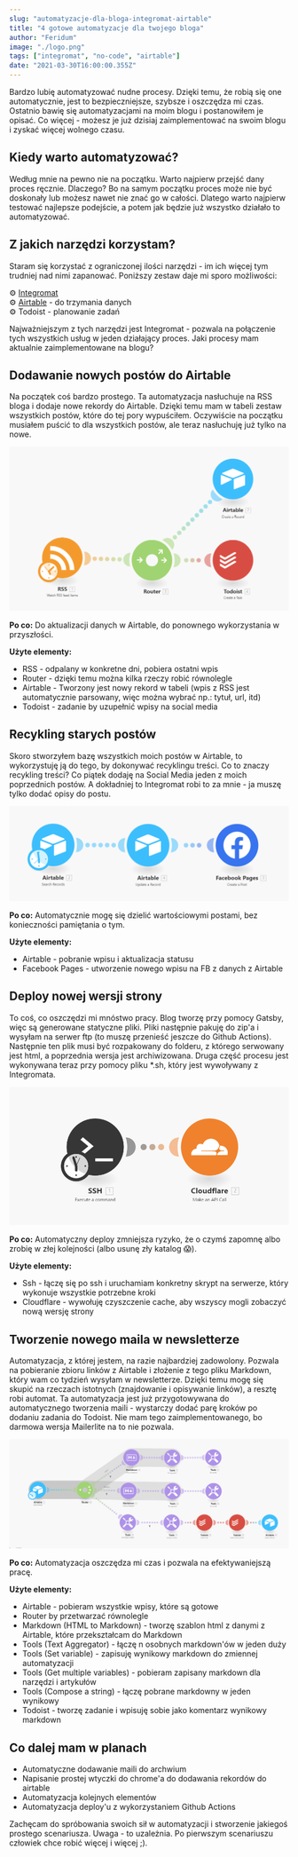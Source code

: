 ```yaml
---
slug: "automatyzacje-dla-bloga-integromat-airtable"
title: "4 gotowe automatyzacje dla twojego bloga"
author: "Feridum"
image: "./logo.png"
tags: ["integromat", "no-code", "airtable"]
date: "2021-03-30T16:00:00.355Z"
---
```


Bardzo lubię automatyzować nudne procesy. Dzięki temu, że robią się one automatycznie, jest to bezpieczniejsze, szybsze i oszczędza mi czas. Ostatnio bawię się automatyzacjami na moim blogu i postanowiłem je opisać. Co więcej - możesz je już dzisiaj zaimplementować na swoim blogu i zyskać więcej wolnego czasu.

<!--more-->

## Kiedy warto automatyzować?

Według mnie na pewno nie na początku. Warto najpierw przejść dany proces ręcznie. Dlaczego? Bo na samym początku proces może nie być doskonały lub możesz nawet nie znać go w całości. Dlatego warto najpierw testować najlepsze podejście, a potem jak będzie już wszystko działało to automatyzować. 

## Z jakich narzędzi korzystam?

Staram się korzystać z ograniczonej ilości narzędzi - im ich więcej tym trudniej nad nimi zapanować. Poniższy zestaw daje mi sporo możliwości: 

⚙️ [Integromat](https://www.integromat.com/?pc=fsgeek)  
⚙️ [Airtable](https://airtable.com/invite/r/lhBOyKr7) - do trzymania danych   
⚙️ Todoist - planowanie zadań

Najważniejszym z tych narzędzi jest Integromat - pozwala na połączenie tych wszystkich usług w jeden działający proces. Jaki procesy mam aktualnie zaimplementowane na blogu?

## Dodawanie nowych postów do Airtable

Na początek coś bardzo prostego. Ta automatyzacja nasłuchuje na RSS bloga i dodaje nowe rekordy do Airtable. Dzięki temu mam w tabeli zestaw wszystkich postów, które do tej pory wypuściłem. Oczywiście na początku musiałem puścić to dla wszystkich postów, ale teraz nasłuchuję już tylko na nowe.

![flow dla pobierania plików z rss](./rss.png)

**Po co:** Do aktualizacji danych w Airtable, do ponownego wykorzystania w przyszłości.

**Użyte elementy:**

- RSS - odpalany w konkretne dni, pobiera ostatni wpis
- Router - dzięki temu można kilka rzeczy robić równolegle
- Airtable - Tworzony jest nowy rekord w tabeli (wpis z RSS jest automatycznie parsowany, więc można wybrać np.: tytuł, url, itd)
- Todoist - zadanie by uzupełnić wpisy na social media

## Recykling starych postów

Skoro stworzyłem bazę wszystkich moich postów w Airtable, to wykorzystuję ją do tego, by dokonywać recyklingu treści. Co to znaczy recykling treści? Co piątek dodaję na Social Media jeden z moich poprzednich postów. A dokładniej to Integromat robi to za mnie - ja muszę tylko dodać opisy do postu.

![flow dla recyklingu treści](./recykling.png)

**Po co:** Automatycznie mogę się dzielić wartościowymi postami, bez konieczności pamiętania o tym.

**Użyte elementy:** 

- Airtable - pobranie wpisu i aktualizacja statusu
- Facebook Pages - utworzenie nowego wpisu na FB z danych z Airtable

## Deploy nowej wersji strony

To coś, co oszczędzi mi mnóstwo pracy. Blog tworzę przy pomocy Gatsby, więc są generowane statyczne pliki. Pliki następnie pakuję do zip'a i wysyłam na serwer ftp (to muszę przenieść jeszcze do Github Actions). Następnie ten plik musi być rozpakowany do folderu, z którego serwowany jest html, a poprzednia wersja jest archiwizowana. Druga część procesu jest wykonywana teraz przy pomocy pliku *.sh, który jest wywoływany z Integromata.

![flow dla deployu nowej wersji strony](./deploy.png)

**Po co:** Automatyczny deploy zmniejsza ryzyko, że o czymś zapomnę albo zrobię w złej kolejności (albo usunę zły katalog 😱).

**Użyte elementy:** 

- Ssh - łączę się po ssh i uruchamiam konkretny skrypt na serwerze, który wykonuje wszystkie potrzebne kroki
- Cloudflare - wywołuję czyszczenie cache, aby wszyscy mogli zobaczyć nową wersję strony

## Tworzenie nowego maila w newsletterze

Automatyzacja, z której jestem, na razie najbardziej zadowolony. Pozwala na pobieranie zbioru linków z Airtable i złożenie z tego pliku Markdown, który wam co tydzień wysyłam w newsletterze. Dzięki temu mogę się skupić na rzeczach istotnych (znajdowanie i opisywanie linków), a resztę robi automat. Ta automatyzacja jest już przygotowywana do automatycznego tworzenia maili - wystarczy dodać parę kroków po dodaniu zadania do Todoist. Nie mam tego zaimplementowanego, bo darmowa wersja Mailerlite na to nie pozwala. 

![flow dla tworzenia newslettera](./newsletter.png)

**Po co:** Automatyzacja oszczędza mi czas i pozwala na efektywaniejszą pracę.

**Użyte elementy:** 

- Airtable - pobieram wszystkie wpisy, które są gotowe
- Router by przetwarzać równolegle
- Markdown (HTML to Markdown) - tworzę szablon html z danymi z Airtable, które przekształcam do Markdown
- Tools (Text Aggregator) - łączę n osobnych markdown'ów w jeden duży
- Tools (Set variable) - zapisuję wynikowy markdown do zmiennej automatyzacji
- Tools (Get multiple variables) - pobieram zapisany markdown dla narzędzi i artykułów
- Tools (Compose a string) - łączę pobrane markdowny w jeden wynikowy
- Todoist - tworzę zadanie i wpisuję sobie jako komentarz wynikowy markdown

## Co dalej mam w planach

- Automatyczne dodawanie maili do archwium
- Napisanie prostej wtyczki do chrome'a do dodawania rekordów do airtable
- Automatyzacja kolejnych elementów
- Automatyzacja deploy'u z wykorzystaniem Github Actions

Zachęcam do spróbowania swoich sił w automatyzacji i stworzenie jakiegoś prostego scenariusza. Uwaga - to uzależnia. Po pierwszym scenariuszu człowiek chce robić więcej i więcej ;).